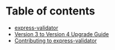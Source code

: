 # Table of contents

* [express-validator](README.md)
* [Version 3 to Version 4 Upgrade Guide](upgrade_guide.md)
* [Contributing to express-validator](contributing.md)

